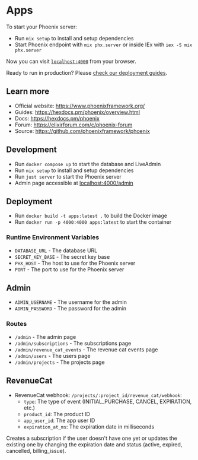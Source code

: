 # Apps

To start your Phoenix server:

* Run `mix setup` to install and setup dependencies
* Start Phoenix endpoint with `mix phx.server` or inside IEx with `iex -S mix phx.server`

Now you can visit [`localhost:4000`](http://localhost:4000) from your browser.

Ready to run in production? Please [check our deployment guides](https://hexdocs.pm/phoenix/deployment.html).

## Learn more

* Official website: https://www.phoenixframework.org/
* Guides: https://hexdocs.pm/phoenix/overview.html
* Docs: https://hexdocs.pm/phoenix
* Forum: https://elixirforum.com/c/phoenix-forum
* Source: https://github.com/phoenixframework/phoenix


## Development

* Run `docker compose up` to start the database and LiveAdmin
* Run `mix setup` to install and setup dependencies
* Run `just server` to start the Phoenix server
* Admin page accessible at [localhost:4000/admin](http://localhost:4000/admin)

## Deployment

* Run `docker build -t apps:latest .` to build the Docker image
* Run `docker run -p 4000:4000 apps:latest` to start the container

### Runtime Environment Variables

* `DATABASE_URL` - The database URL
* `SECRET_KEY_BASE` - The secret key base
* `PHX_HOST` - The host to use for the Phoenix server
* `PORT` - The port to use for the Phoenix server


## Admin

* `ADMIN_USERNAME` - The username for the admin
* `ADMIN_PASSWORD` - The password for the admin

### Routes

* `/admin` - The admin page
* `/admin/subscriptions` - The subscriptions page
* `/admin/revenue_cat_events` - The revenue cat events page
* `/admin/users` - The users page
* `/admin/projects` - The projects page

## RevenueCat

* RevenueCat webhook: `/projects/:project_id/revenue_cat/webhook`:
  * `type`: The type of event (INITIAL_PURCHASE, CANCEL, EXPIRATION, etc.)
  * `product_id`: The product ID
  * `app_user_id`: The app user ID
  * `expiration_at_ms`: The expiration date in milliseconds

Creates a subscription if the user doesn't have one yet or updates the existing one by changing the expiration date and status (active, expired, cancelled, billing_issue).
